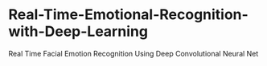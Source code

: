 # Real-Time-Emotional-Recognition-with-Deep-Learning
Real Time Facial Emotion Recognition Using Deep Convolutional Neural Net
